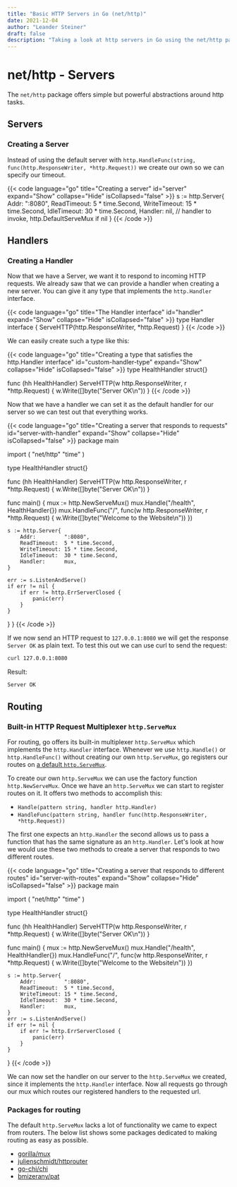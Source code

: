 ```yaml
---
title: "Basic HTTP Servers in Go (net/http)"
date: 2021-12-04
author: "Leander Steiner"
draft: false
description: "Taking a look at http servers in Go using the net/http package"
---
```


# net/http - Servers

The ```net/http``` package offers simple but powerful abstractions around http tasks.

## Servers

### Creating a Server

Instead of using the default server with ```http.HandleFunc(string, func(http.ResponseWriter, *http.Request))``` we create our own so we can specify our timeout.

{{< code language="go" title="Creating a server" id="server" expand="Show" collapse="Hide" isCollapsed="false" >}}
s := http.Server{
		Addr:         ":8080",
		ReadTimeout:  5 * time.Second,
		WriteTimeout: 15 * time.Second,
		IdleTimeout:  30 * time.Second,
		Handler:      nil, // handler to invoke, http.DefaultServeMux if nil
	}
{{< /code >}}

## Handlers

### Creating a Handler

Now that we have a Server, we want it to respond to incoming HTTP requests. We already saw that we can provide a handler when creating a new server. You can give it any type that implements the ```http.Handler``` interface.

{{< code language="go" title="The Handler interface" id="handler" expand="Show" collapse="Hide" isCollapsed="false" >}}
type Handler interface {
	ServeHTTP(http.ResponseWriter, *http.Request)
}
{{< /code >}}

We can easily create such a type like this:

{{< code language="go" title="Creating a type that satisfies the http.Handler interface" id="custom-handler-type" expand="Show" collapse="Hide" isCollapsed="false" >}}
type HealthHandler struct{}

func (hh HealthHandler) ServeHTTP(w http.ResponseWriter, r *http.Request) {
	w.Write([]byte("Server OK\n"))
}
{{< /code >}}

Now that we have a handler we can set it as the default handler for our server so we can test out that everything works.

{{< code language="go" title="Creating a server that responds to requests" id="server-with-handler" expand="Show" collapse="Hide" isCollapsed="false" >}}
package main

import (
	"net/http"
	"time"
)

type HealthHandler struct{}

func (hh HealthHandler) ServeHTTP(w http.ResponseWriter, r *http.Request) {
	w.Write([]byte("Server OK\n"))
}

func main() {
	mux := http.NewServeMux()
	mux.Handle("/health", HealthHandler{})
	mux.HandleFunc("/", func(w http.ResponseWriter, r *http.Request) {
		w.Write([]byte("Welcome to the Website\n"))
	})

	s := http.Server{
		Addr:         ":8080",
		ReadTimeout:  5 * time.Second,
		WriteTimeout: 15 * time.Second,
		IdleTimeout:  30 * time.Second,
		Handler:      mux,
	}

	err := s.ListenAndServe()
	if err != nil {
		if err != http.ErrServerClosed {
			panic(err)
		}
	}
}
}
{{< /code >}}

If we now send an HTTP request to ```127.0.0.1:8080``` we will get the response ```Server OK``` as plain text.
To test this out we can use curl to send the request:

```bash
curl 127.0.0.1:8080
```

Result:
```
Server OK
```

## Routing

### Built-in HTTP Request Multiplexer ```http.ServeMux```

For routing, go offers its built-in multiplexer ```http.ServeMux``` which implements the ```http.Handler``` interface.
Whenever we use ```http.Handle()``` or ```http.HandleFunc()``` without creating our own ```http.ServeMux```, go registers our routes on [a default ```http.ServeMux```](https://cs.opensource.google/go/go/+/refs/tags/go1.17.3:src/net/http/server.go;l=2248;bpv=0;bpt=1).

To create our own ```http.ServeMux``` we can use the factory function ```http.NewServeMux```. Once we have an ```http.ServeMux``` we can start to register routes on it. It offers two methods to accomplish this:

- ```Handle(pattern string, handler http.Handler)```
- ```HandleFunc(pattern string, handler func(http.ResponseWriter, *http.Request))```

The first one expects an ```http.Handler``` the second allows us to pass a function that has the same signature as an ```http.Handler```.
Let's look at how we would use these two methods to create a server that responds to two different routes.

{{< code language="go" title="Creating a server that responds to different routes" id="server-with-routes" expand="Show" collapse="Hide" isCollapsed="false" >}}
package main

import (
	"net/http"
	"time"
)

type HealthHandler struct{}

func (hh HealthHandler) ServeHTTP(w http.ResponseWriter, r *http.Request) {
	w.Write([]byte("Server OK\n"))
}

func main() {
	mux := http.NewServeMux()
	mux.Handle("/health", HealthHandler{})
	mux.HandleFunc("/", func(w http.ResponseWriter, r *http.Request) {
		w.Write([]byte("Welcome to the Website\n"))
	})

	s := http.Server{
		Addr:         ":8080",
		ReadTimeout:  5 * time.Second,
		WriteTimeout: 15 * time.Second,
		IdleTimeout:  30 * time.Second,
		Handler:      mux,
	}
	err := s.ListenAndServe()
	if err != nil {
		if err != http.ErrServerClosed {
			panic(err)
		}
	}
}
{{< /code >}}

We can now set the handler on our server to the ```http.ServeMux``` we created, since it implements the ```http.Handler``` interface.
Now all requests go through our mux which routes our registered handlers to the requested url.

### Packages for routing

The default ```http.ServeMux``` lacks a lot of functionality we came to expect from routers.
The below list shows some packages dedicated to making routing as easy as possible.

- [gorilla/mux](https://github.com/gorilla/mux)
- [julienschmidt/httprouter](https://github.com/julienschmidt/httprouter)
- [go-chi/chi](https://github.com/go-chi/chi)
- [bmizerany/pat](https://github.com/bmizerany/pat)